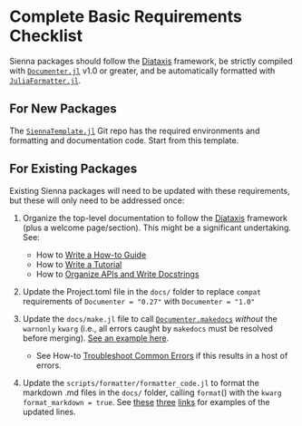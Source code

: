 # Complete Basic Requirements Checklist

Sienna packages should follow the [Diataxis](https://diataxis.fr/)
framework, be strictly compiled with [`Documenter.jl`](https://documenter.juliadocs.org/stable/)
v1.0 or greater, and be automatically formatted with
[`JuliaFormatter.jl`](https://domluna.github.io/JuliaFormatter.jl/stable/).

## For New Packages

The [`SiennaTemplate.jl`](https://github.com/NREL-Sienna/SiennaTemplate.jl) Git repo has the
required environments and formatting and documentation code. Start from this template.

## For Existing Packages

Existing Sienna packages will need to be updated with these requirements, but these will
only need to be addressed once:

 1. Organize the top-level documentation to follow the [Diataxis](https://diataxis.fr/)
    framework (plus a welcome page/section). This might be a significant undertaking. See:
    
      + How to [Write a How-to Guide](@ref)
      + How to [Write a Tutorial](@ref)
      + How to [Organize APIs and Write Docstrings](@ref)

 2. Update the Project.toml file in the `docs/` folder to replace `compat` requirements of
    `Documenter = "0.27"` with `Documenter = "1.0"`
 3. Update the `docs/make.jl` file to call
    [`Documenter.makedocs`](https://documenter.juliadocs.org/stable/lib/public/#Documenter.makedocs)
    *without* the `warnonly` `kwarg` (i.e., all errors caught by `makedocs` must be resolved before
    merging). [See an example here](https://github.com/NREL-Sienna/InfrastructureSystems.jl/blob/768438a40c46767560891ec493cf87ed232a2b2b/docs/make.jl#L47).
    
      + See How-to [Troubleshoot Common Errors](@ref) if this results in a host of errors.
 4. Update the `scripts/formatter/formatter_code.jl` to format the markdown .md files in the
    `docs/` folder, calling `format`() with the `kwarg` `format_markdown = true`. See
    [these](https://github.com/NREL-Sienna/InfrastructureSystems.jl/blob/768438a40c46767560891ec493cf87ed232a2b2b/scripts/formatter/formatter_code.jl#L13)
    [three](https://github.com/NREL-Sienna/InfrastructureSystems.jl/blob/768438a40c46767560891ec493cf87ed232a2b2b/scripts/formatter/formatter_code.jl#L8)
    [links](https://github.com/NREL-Sienna/InfrastructureSystems.jl/blob/768438a40c46767560891ec493cf87ed232a2b2b/scripts/formatter/formatter_code.jl#L23)
    for examples of the updated lines.
